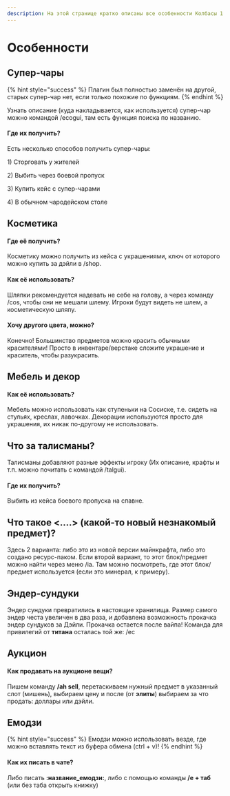 ```yaml
---
description: На этой странице кратко описаны все особенности Колбасы 1.17.1
---
```


# Особенности

## Супер-чары

{% hint style="success" %}
Плагин был полностью заменён на другой, старых супер-чар нет, если только похожие по функциям.
{% endhint %}

Узнать описание (куда накладывается, как используется) супер-чар можно командой /ecogui, там есть функция поиска по названию.

####

#### Где их получить?

Есть несколько способов получить супер-чары:

1\) Сторговать у жителей

2\) Выбить через боевой пропуск

3\) Купить кейс с супер-чарами

4\) В обычном чародейском столе



## Косметика

#### Где её получить?

Косметику можно получить из кейса с украшениями, ключ от которого можно купить за дэйли в /shop.

#### Как её использовать?

Шляпки рекомендуется надевать не себе на голову, а через команду /cos, чтобы они не мешали шлему. Игроки будут видеть не шлем, а косметическую шляпу.

#### Хочу другого цвета, можно?

Конечно! Большинство предметов можно красить обычными красителями! Просто в инвентаре/верстаке сложите украшение и краситель, чтобы разукрасить.



## Мебель и декор

#### Как её использовать?

Мебель можно использовать как ступеньки на Сосиске, т.е. сидеть на стульях, креслах, лавочках. Декорации используются просто для украшения, их никак по-другому не использовать.



## Что за талисманы?

Талисманы добавляют разные эффекты игроку (Их описание, крафты и т.п. можно почитать с командой /talgui).

#### Где их получить?

Выбить из кейса боевого пропуска на спавне.



## Что такое <....> (какой-то новый незнакомый предмет)?

Здесь 2 варианта: либо это из новой версии майнкрафта, либо это создано ресурс-паком. Если второй вариант, то этот блок/предмет можно найти через меню /ia. Там можно посмотреть, где этот блок/предмет используется (если это минерал, к примеру).



## Эндер-сундуки

Эндер сундуки превратились в настоящие хранилища. Размер самого эндер честа увеличен в два раза, и добавлена возможность прокачка эндер сундуков за Дэйли. Прокачка остается после вайпа! Команда для привилегий от **титана** осталась той же: /ec



## Аукцион

#### Как продавать на аукционе вещи?

Пишем команду **/ah sell**, перетаскиваем нужный предмет в указанный слот (мишень), выбираем цену и после (от **элиты**) выбираем за что продать: доллары или дэйли.





## Емодзи

{% hint style="success" %}
Емодзи можно использовать везде, где можно вставлять текст из буфера обмена (ctrl + v)!
{% endhint %}

#### Как их писать в чате?

Либо писать **:название\_емодзи:**, либо с помощью команды **/e + таб** (или без таба открыть книжку)



